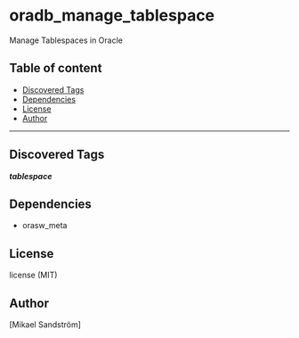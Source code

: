 # oradb_manage_tablespace

Manage Tablespaces in Oracle

## Table of content

- [Discovered Tags](#discovered-tags)
- [Dependencies](#dependencies)
- [License](#license)
- [Author](#author)

---

## Discovered Tags

**_tablespace_**


## Dependencies

- orasw_meta

## License

license (MIT)

## Author

[Mikael Sandström]

